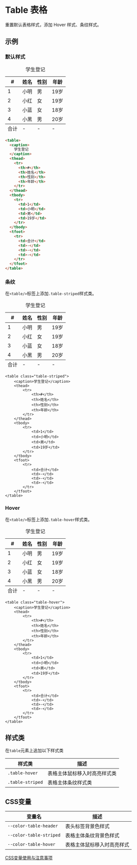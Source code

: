 # Table 表格

重置默认表格样式，添加 Hover 样式、条纹样式。

## 示例

### 默认样式

<output data-lang="示例">
<table>
    <caption>学生登记</caption>
    <thead>
        <tr>
            <th>#</th>
            <th>姓名</th>
            <th>性别</th>
            <th>年龄</th>
        </tr>
    </thead>
    <tbody>
        <tr>
            <td>1</td>
            <td>小明</td>
            <td>男</td>
            <td>19岁</td>
        </tr>
        <tr>
            <td>2</td>
            <td>小红</td>
            <td>女</td>
            <td>19岁</td>
        </tr>
        <tr>
            <td>3</td>
            <td>小蓝</td>
            <td>女</td>
            <td>18岁</td>
        </tr>
        <tr>
            <td>4</td>
            <td>小黑</td>
            <td>男</td>
            <td>20岁</td>
        </tr>
    </tbody>
    <tfoot>
        <tr>
            <td>合计</td>
            <td>-</td>
            <td>-</td>
            <td>-</td>
        </tr>
    </tfoot>
</table>
</output>

```html
<table>
  <caption>
    学生登记
  </caption>
  <thead>
    <tr>
      <th>#</th>
      <th>姓名</th>
      <th>性别</th>
      <th>年龄</th>
    </tr>
  </thead>
  <tbody>
    <tr>
      <td>1</td>
      <td>小明</td>
      <td>男</td>
      <td>19岁</td>
    </tr>
  </tbody>
  <tfoot>
    <tr>
      <td>合计</td>
      <td>-</td>
      <td>-</td>
      <td>-</td>
    </tr>
  </tfoot>
</table>
```

### 条纹

在`<table/>`标签上添加`.table-striped`样式类。

<output data-lang="示例">
<table class="table-striped">
    <caption>学生登记</caption>
    <thead>
        <tr>
            <th>#</th>
            <th>姓名</th>
            <th>性别</th>
            <th>年龄</th>
        </tr>
    </thead>
    <tbody>
        <tr>
            <td>1</td>
            <td>小明</td>
            <td>男</td>
            <td>19岁</td>
        </tr>
        <tr>
            <td>2</td>
            <td>小红</td>
            <td>女</td>
            <td>19岁</td>
        </tr>
        <tr>
            <td>3</td>
            <td>小蓝</td>
            <td>女</td>
            <td>18岁</td>
        </tr>
        <tr>
            <td>4</td>
            <td>小黑</td>
            <td>男</td>
            <td>20岁</td>
        </tr>
    </tbody>
    <tfoot>
        <tr>
            <td>合计</td>
            <td>-</td>
            <td>-</td>
            <td>-</td>
        </tr>
    </tfoot>
</table>
</output>

```
<table class="table-striped">
    <caption>学生登记</caption>
    <thead>
        <tr>
            <th>#</th>
            <th>姓名</th>
            <th>性别</th>
            <th>年龄</th>
        </tr>
    </thead>
    <tbody>
        <tr>
            <td>1</td>
            <td>小明</td>
            <td>男</td>
            <td>19岁</td>
        </tr>
    </tbody>
    <tfoot>
        <tr>
            <td>合计</td>
            <td>-</td>
            <td>-</td>
            <td>-</td>
        </tr>
    </tfoot>
</table>
```

### Hover

在`<table/>`标签上添加`.table-hover`样式类。

<output data-lang="示例">
<table class="table-hover">
    <caption>学生登记</caption>
    <thead>
        <tr>
            <th>#</th>
            <th>姓名</th>
            <th>性别</th>
            <th>年龄</th>
        </tr>
    </thead>
    <tbody>
        <tr>
            <td>1</td>
            <td>小明</td>
            <td>男</td>
            <td>19岁</td>
        </tr>
        <tr>
            <td>2</td>
            <td>小红</td>
            <td>女</td>
            <td>19岁</td>
        </tr>
        <tr>
            <td>3</td>
            <td>小蓝</td>
            <td>女</td>
            <td>18岁</td>
        </tr>
        <tr>
            <td>4</td>
            <td>小黑</td>
            <td>男</td>
            <td>20岁</td>
        </tr>
    </tbody>
    <tfoot>
        <tr>
            <td>合计</td>
            <td>-</td>
            <td>-</td>
            <td>-</td>
        </tr>
    </tfoot>
</table>
</output>

```
<table class="table-hover">
    <caption>学生登记</caption>
    <thead>
        <tr>
            <th>#</th>
            <th>姓名</th>
            <th>性别</th>
            <th>年龄</th>
        </tr>
    </thead>
    <tbody>
        <tr>
            <td>1</td>
            <td>小明</td>
            <td>男</td>
            <td>19岁</td>
        </tr>
    </tbody>
    <tfoot>
        <tr>
            <td>合计</td>
            <td>-</td>
            <td>-</td>
            <td>-</td>
        </tr>
    </tfoot>
</table>
```

## 样式类

在`table`元素上追加以下样式类

| 样式类           | 描述                         |
| ---------------- | ---------------------------- |
| `.table-hover`   | 表格主体鼠标移入时高亮样式类 |
| `.table-striped` | 表格主体条纹样式类           |

## CSS变量

| 变量名                  | 描述                       |
| ----------------------- | -------------------------- |
| `--color-table-header`  | 表头标签背景色样式         |
| `--color-table-striped` | 表格主体条纹背景色样式     |
| `--color-table-hover`   | 表格主体鼠标移入时高亮样式 |

[CSS变量使用与注意事项](/css-variable)
